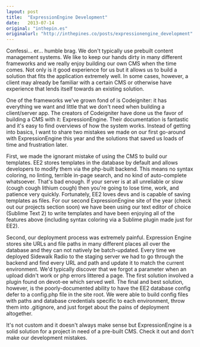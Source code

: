 ```yaml
---
layout: post
title:  "ExpressionEngine Development"
date:   2013-07-14
original: "inthepin.es"
originalurl: "http://inthepines.co/posts/expressionengine_development"
---
```


Confessi... er... humble brag. We don't typically use prebuilt content management systems. We like to keep our hands dirty in many different frameworks and we really enjoy building our own CMS when the time comes. Not only is it good experience for us but it allows us to build a solution that fits the application extremely well. In some cases, however, a client may already be familiar with a certain CMS or otherwise have experience that lends itself towards an existing solution.

One of the frameworks we've grown fond of is Codeigniter: it has everything we want and little that we don't need when building a client/server app. The creators of Codeigniter have done us the favor of building a CMS with it: ExpressionEngine. Their documentation is fantastic and it's easy to find overviews of how the system works. Instead of getting into basics, I want to share two mistakes we made on our first go-around with ExpressionEngine this year and the solutions that saved us loads of time and frustration later.

First, we made the ignorant mistake of using the CMS to build our templates. EE2 stores templates in the database by default and allows developers to modify them via the php-built backend. This means no syntax coloring, no linting, terrible in-page search, and no kind of auto-complete whatsoever. That's bad enough. If your server is at all unreliable or slow (cough cough lithium cough) then you're going to lose time, work, and patience very quickly. Fortunately, EE2 loves devs and is capable of saving templates as files. For our second ExpressionEngine site of the year (check out our projects section soon) we have been using our text editor of choice (Sublime Text 2) to write templates and have been enjoying all of the features above (including syntax coloring via a Sublime plugin made just for EE2).

Second, our deployment process was extremely painful. Expression Engine stores site URLs and file paths in many different places all over the database and they can not natively be batch-updated. Every time we deployed Sidewalk Radio to the staging server we had to go through the backend and find every URL and path and update it to match the current environment. We'd typically discover that we forgot a parameter when an upload didn't work or php errors littered a page. The first solution involved a plugin found on devot-ee which served well. The final and best solution, however, is the poorly-documented ability to have the EE2 database config defer to a config.php file in the site root. We were able to build config files with paths and database credentials specific to each environment, throw them into .gitignore, and just forget about the pains of deployment altogether.

It's not custom and it doesn't always make sense but ExpressionEngine is a solid solution for a project in need of a pre-built CMS. Check it out and don't make our development mistakes.